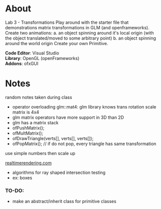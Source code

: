 # About
Lab 3 - Transformations
Play around with the starter file that demonstrations matrix transformations in GLM (and openframeworks).
Create two animations:
  a. an object spinning around it's local origin (with the object translated/moved to some arbitrary point)
  b. an object spinning around the world origin
Create your own Primitive.

**Code Editor**: Visual Studio<br>
**Library**: OpenGL (openFrameworks)<br>
**Addons**: ofxGUI

# Notes
random notes taken during class

* operator overloading glm::mat4: glm library knows trans rotation scale matrix is 4x4
* glm matrix operators have more support in 3D than 2D
* glm has a matrix stack
* ofPushMatrix();
* ofMultMatrix();
* ofDrawTriangle(verts[], verts[], verts[]);
* ofPopMatrix();  // if do not pop, every triangle has same transformation

use simple numbers then scale up

[realtimerendering.com](https://www.realtimerendering.com/)
* algorithms for ray shaped intersection testing
* ex: boxes

### TO-DO:
* make an abstract/inherit class for primitive classes
